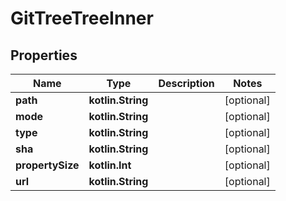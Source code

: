 
# GitTreeTreeInner

## Properties
Name | Type | Description | Notes
------------ | ------------- | ------------- | -------------
**path** | **kotlin.String** |  |  [optional]
**mode** | **kotlin.String** |  |  [optional]
**type** | **kotlin.String** |  |  [optional]
**sha** | **kotlin.String** |  |  [optional]
**propertySize** | **kotlin.Int** |  |  [optional]
**url** | **kotlin.String** |  |  [optional]




